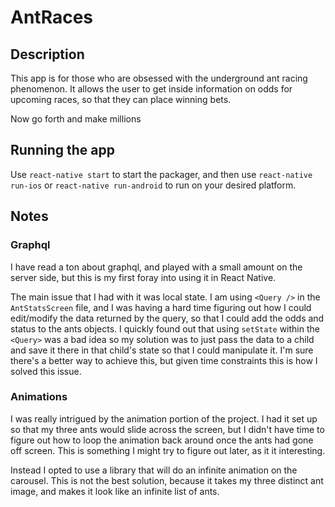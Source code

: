 # AntRaces

## Description

This app is for those who are obsessed with the underground ant racing phenomenon. It allows the user to get inside information on odds for upcoming races, so that they can place winning bets.

Now go forth and make millions

## Running the app

Use `react-native start` to start the packager, and then use `react-native run-ios` or `react-native run-android` to run on your desired platform.

## Notes

### Graphql
I have read a ton about graphql, and played with a small amount on the server side, but this is my first foray into using it in React Native.

The main issue that I had with it was local state. I am using `<Query />` in the `AntStatsScreen` file, and I was having a hard time figuring out how I could edit/modify the data returned by the query, so that I could add the odds and status to the ants objects. I quickly found out that using `setState` within the `<Query>` was a bad idea so my solution was to just pass the data to a child and save it there in that child's state so that I could  manipulate it. I'm sure there's a better way to achieve this, but given time constraints this is how I solved this issue.

### Animations
I was really intrigued by the animation portion of the project. I had it set up so that my three ants would slide across the screen, but I didn't have time to figure out how to loop the animation back around once the ants had gone off screen. This is something I might try to figure out later, as it it interesting.

Instead I opted to use a library that will do an infinite animation on the carousel. This is not the best solution, because it takes my three distinct ant image, and makes it look like an infinite list of ants.